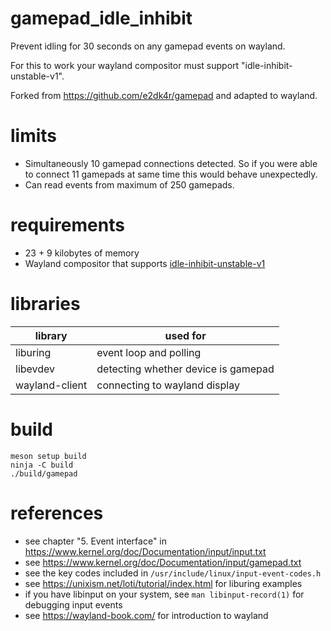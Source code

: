 # gamepad_idle_inhibit

Prevent idling for 30 seconds on any gamepad events on wayland.

For this to work your wayland compositor must support "idle-inhibit-unstable-v1".

Forked from https://github.com/e2dk4r/gamepad and adapted to wayland.

# limits

- Simultaneously 10 gamepad connections detected. So if you were able to connect 11 gamepads at same time this would behave unexpectedly.
- Can read events from maximum of 250 gamepads.

# requirements

- 23 + 9 kilobytes of memory
- Wayland compositor that supports [idle-inhibit-unstable-v1](https://wayland.app/protocols/idle-inhibit-unstable-v1#compositor-support)

# libraries

| library        | used for                            |
|----------------|-------------------------------------|
| liburing       | event loop and polling              |
| libevdev       | detecting whether device is gamepad |
| wayland-client | connecting to wayland display       |

# build

```
meson setup build
ninja -C build
./build/gamepad
```

# references

- see chapter "5. Event interface" in https://www.kernel.org/doc/Documentation/input/input.txt
- see https://www.kernel.org/doc/Documentation/input/gamepad.txt
- see the key codes included in `/usr/include/linux/input-event-codes.h`
- see https://unixism.net/loti/tutorial/index.html for liburing examples
- if you have libinput on your system, see `man libinput-record(1)` for debugging input events
- see https://wayland-book.com/ for introduction to wayland
